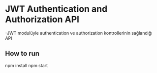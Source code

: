 # JWT Authentication and Authorization API

-JWT modulüyle authentication ve authorization kontrollerinin sağlandığı API

## How to run
  npm install
  npm start  
